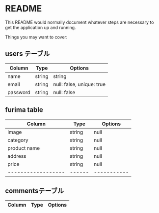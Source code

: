 # README

This README would normally document whatever steps are necessary to get the
application up and running.

Things you may want to cover:

## users テーブル
| Column             | Type   | Options     |
| ------------------ | ------ | ----------- |
| name               | string | string|
| email              | string | null: false, unique: true |
| password           | string | null: false |


## furima table
| Column             | Type   | Options     |
| ------------------ | ------ | ----------- |
 image               |string | null     |
 category            |string | null      |
 product name        |string | null       |
 address             |string | null       |
 price               |string | null       |
 ------------------ | ------ | -----------  | 
## commentsテーブル
| Column             | Type   | Options     |
| ------------------ | ------ | ----------- |